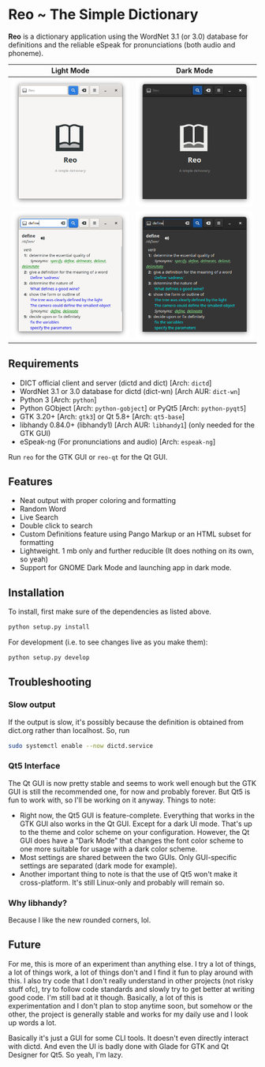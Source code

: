 # Reo ~ The Simple Dictionary

**Reo** is a dictionary application using the WordNet 3.1 (or 3.0) database for definitions and the reliable eSpeak for pronunciations (both audio and phoneme).

Light Mode                                 |  Dark Mode
:-----------------------------------------:|:--------------------------------------------:
![Welcome screen](images/ss.png?raw=true)  |  ![Welcome screen](images/ss1.png?raw=true)
![Searching](images/ss2.png?raw=true)  |  ![Searching](images/ss3.png?raw=true)

## Requirements

* DICT official client and server (dictd and dict) [Arch: `dictd`]
* WordNet 3.1 or 3.0 database for dictd (dict-wn) [Arch AUR: `dict-wn`]
* Python 3 [Arch: `python`]
* Python GObject [Arch: `python-gobject`] or PyQt5 [Arch: `python-pyqt5`]
* GTK 3.20+ [Arch: `gtk3`] or Qt 5.8+ [Arch: `qt5-base`]
* libhandy 0.84.0+ (libhandy1) [Arch AUR: `libhandy1`] (only needed for the GTK GUI)
* eSpeak-ng (For pronunciations and audio) [Arch: `espeak-ng`]

Run `reo` for the GTK GUI or `reo-qt` for the Qt GUI.

## Features

* Neat output with proper coloring and formatting
* Random Word
* Live Search
* Double click to search
* Custom Definitions feature using Pango Markup or an HTML subset for formatting
* Lightweight. 1 mb only and further reducible (It does nothing on its own, so yeah)
* Support for GNOME Dark Mode and launching app in dark mode.

## Installation

To install, first make sure of the dependencies as listed above.

```bash
python setup.py install
```

For development (i.e. to see changes live as you make them):

```bash
python setup.py develop
```

## Troubleshooting

### Slow output

If the output is slow, it's possibly because the definition is obtained from dict.org rather than localhost. So, run

```bash
sudo systemctl enable --now dictd.service
```

### Qt5 Interface

The Qt GUI is now pretty stable and seems to work well enough but the GTK GUI is still the recommended one, for now and probably forever. But Qt5 is fun to work with, so I'll be working on it anyway. Things to note:

* Right now, the Qt5 GUI is feature-complete. Everything that works in the GTK GUI also works in the Qt GUI. Except for a dark UI mode. That's up to the theme and color scheme on your configuration. However, the Qt GUI does have a "Dark Mode" that changes the font color scheme to one more suitable for usage with a dark color scheme.
* Most settings are shared between the two GUIs. Only GUI-specific settings are separated (dark mode for example).
* Another important thing to note is that the use of Qt5 won't make it cross-platform. It's still Linux-only and probably will remain so.

### Why libhandy?

Because I like the new rounded corners, lol.

## Future

For me, this is more of an experiment than anything else. I try a lot of things, a lot of things work, a lot of things don't and I find it fun to play around with this. I also try code that I don't really understand in other projects (not risky stuff ofc), try to follow code standards and slowly try to get better at writing good code. I'm still bad at it though. Basically, a lot of this is experimentation and I don't plan to stop anytime soon, but somehow or the other, the project is generally stable and works for my daily use and I look up words a lot.

Basically it's just a GUI for some CLI tools. It doesn't even directly interact with dictd. And even the UI is badly done with Glade for GTK and Qt Designer for Qt5. So yeah, I'm lazy.

